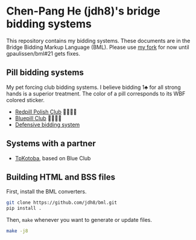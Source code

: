 Chen-Pang He (jdh8)'s bridge bidding systems
============================================
This repository contains my bidding systems.  These documents are in the Bridge
Bidding Markup Language (BML).  Please use [my fork][fork] for now until
gpaulissen/bml#21 gets fixes.

[fork]: https://github.com/jdh8/bml

Pill bidding systems
----------------------
My pet forcing club bidding systems.  I believe bidding 1♣ for all strong hands
is a superior treatment.  The color of a pill corresponds to its WBF colored
sticker.

- [Redpill Polish Club](https://jdh8.github.io/bridge-systems/redpill.htm) 🔴💊🇵🇱
- [Bluepill Club](https://jdh8.github.io/bridge-systems/bluepill.htm) 🔵💊🇮🇹
- [Defensive bidding system](https://jdh8.github.io/bridge-systems/defense.htm)

Systems with a partner
----------------------
- [TpKotoba](https://jdh8.github.io/bridge-systems/TpKotoba.htm), based on Blue Club

Building HTML and BSS files
---------------------------

First, install the BML converters.

```sh
git clone https://github.com/jdh8/bml.git
pip install .
```

Then, `make` whenever you want to generate or update files.

```sh
make -j8
```
